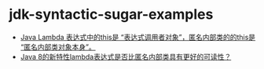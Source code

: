 # jdk-syntactic-sugar-examples

- [Java Lambda 表达式中的this是 “表达式调用者对象”，匿名内部类的的this是 “匿名内部类对象本身”。](https://blog.csdn.net/qq_30436011/article/details/104824225)
- [Java 8的新特性lambda表达式是否比匿名内部类具有更好的可读性？](https://www.zhihu.com/question/28548584/answer/93633631)
